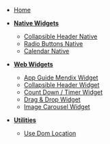 <!-- docs/_sidebar.md -->

- [Home](/#main)

* **[Native Widgets](/native-widgets/index.md)**

  - [Collapsible Header Native](/native-widgets/CollapsibleHeaderNative.md)
  - [Radio Buttons Native](/native-widgets/RadioButtonNativeWidget.md)
  - [Calendar Native](/native-widgets/calendar-native-widget.md)

* **[Web Widgets](/web-widgets/index.md)**

  - [App Guide Mendix Widget](/web-widgets/app-guide-mendix-widget.md)
  - [Collapsible Header Widget](/web-widgets/collapsible-header-widget.md)
  - [Count Down / Timer Widget](/web-widgets/Countdowntimerwidget.md)
  - [Drag & Drop Widget](/web-widgets/drag-and-drop-widget.md)
  - [Image Carousel Widget](/web-widgets/image-carousel-widget.md)

* **[Utilities](/utilities/index.md)**

  - [Use Dom Location](/utilities/useDomLocation.md)
